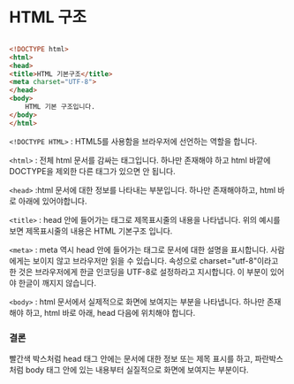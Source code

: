 # HTML 구조

```html

<!DOCTYPE html>
<html>
<head>
<title>HTML 기본구조</title>
<meta charset="UTF-8">
</head>
<body>
    HTML 기본 구조입니다.
</body>
</html>

```

`<!DOCTYPE HTML>` : HTML5를 사용함을 브라우저에 선언하는 역할을 합니다.

`<html>` : 전체 html 문서를 감싸는 태그입니다. 하나만 존재해야 하고 html 바깥에 DOCTYPE을 제외한 다른 태그가 있으면 안 됩니다.

`<head>` :html 문서에 대한 정보를 나타내는 부분입니다. 하나만 존재해야하고, html 바로 아래에 있어야합니다.

`<title>` : head 안에 들어가는 태그로 제목표시줄의 내용을 나타냅니다. 위의 예시를 보면 제목표시줄의 내용은 HTML 기본구조 입니다.

`<meta>` : meta 역시 head 안에 들어가는 태그로 문서에 대한 설명을 표시합니다. 사람에게는 보이지 않고 브라우저만 읽을 수 있습니다. 속성으로 charset="utf-8"이라고 한 것은 브라우저에게 한글 인코딩을 UTF-8로 설정하라고 지시합니다. 이 부분이 있어야 한글이 깨지지 않습니다.

`<body>` : html 문서에서 실제적으로 화면에 보여지는 부분을 나타냅니다. 하나만 존재해야 하고, html 바로 아래, head 다음에 위치해야 합니다.


### 결론 
빨간색 박스처럼 head 태그 안에는 문서에 대한 정보 또는 제목 표시를 하고, 파란박스 처럼 body 태그 안에 있는 내용부터 실질적으로 화면에 보여지는 부분이다.

